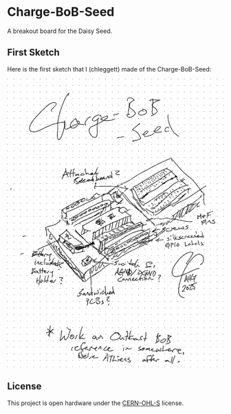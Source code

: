 # Charge-BoB-Seed
A breakout board for the Daisy Seed.

## First Sketch
Here is the first sketch that I (chleggett) made of the Charge-BoB-Seed:

![rough sketch of the breakout board with some written design goals.](docs/images/Charge-BoB-Seed-1st-Sketch.png)

## License
This project is open hardware under the [CERN-OHL-S](https://gitlab.com/ohwr/project/cernohl/-/wikis/uploads/b236492596cfc91c12def7d50bbf7da0/cern_ohl_s_v2.pdf) license.